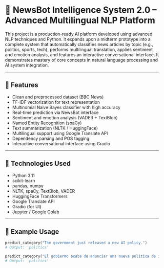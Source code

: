 # 🧠 NewsBot Intelligence System 2.0 – Advanced Multilingual NLP Platform

This project is a production-ready AI platform developed using advanced NLP techniques and Python. It expands upon a midterm prototype into a complete system that automatically classifies news articles by topic (e.g., politics, sports, tech), performs multilingual translation, applies sentiment and emotion analysis, and features an interactive conversational interface. It demonstrates mastery of core concepts in natural language processing and AI system integration.

---

## 🚀 Features

- Clean and preprocessed dataset (BBC News)
- TF-IDF vectorization for text representation
- Multinomial Naive Bayes classifier with high accuracy
- Real-time prediction via NewsBot interface
- Sentiment and emotion analysis (VADER + TextBlob)
- Named Entity Recognition (spaCy)
- Text summarization (NLTK / HuggingFace)
- Multilingual support using Google Translate API
- Dependency parsing and POS tagging
- Interactive conversational interface using Gradio

---

## 🧰 Technologies Used

- Python 3.11
- scikit-learn
- pandas, numpy
- NLTK, spaCy, TextBlob, VADER
- HuggingFace Transformers
- Google Translate API
- Gradio (for UI)
- Jupyter / Google Colab

---

## 🧪 Example Usage

```python
predict_category("The government just released a new AI policy.")
# Output: 'politics'

predict_category("El gobierno acaba de anunciar una nueva política de inteligencia artificial.")
# Output: 'politics'
